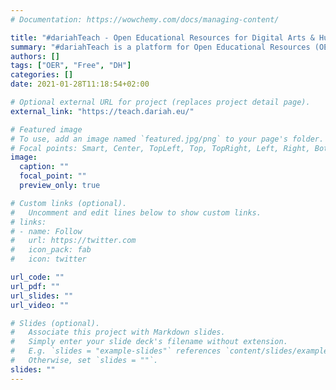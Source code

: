 ```yaml
---
# Documentation: https://wowchemy.com/docs/managing-content/

title: "#dariahTeach - Open Educational Resources for Digital Arts & Humanities"
summary: "#dariahTeach is a platform for Open Educational Resources (OER) for Digital Arts and Humanities educators and students, but also beyond this aiming at Higher Education across a spectrum of disciplines, at teachers and trainers engaged in the digital transformation of programme content and learning methods. #dariaTeach has two key objectives: sharing and reuse, thus developing a place for people to publish their teaching material and for others to use it in their own teaching."
authors: []
tags: ["OER", "Free", "DH"]
categories: []
date: 2021-01-28T11:18:54+02:00

# Optional external URL for project (replaces project detail page).
external_link: "https://teach.dariah.eu/"

# Featured image
# To use, add an image named `featured.jpg/png` to your page's folder.
# Focal points: Smart, Center, TopLeft, Top, TopRight, Left, Right, BottomLeft, Bottom, BottomRight.
image:
  caption: ""
  focal_point: ""
  preview_only: true

# Custom links (optional).
#   Uncomment and edit lines below to show custom links.
# links:
# - name: Follow
#   url: https://twitter.com
#   icon_pack: fab
#   icon: twitter

url_code: ""
url_pdf: ""
url_slides: ""
url_video: ""

# Slides (optional).
#   Associate this project with Markdown slides.
#   Simply enter your slide deck's filename without extension.
#   E.g. `slides = "example-slides"` references `content/slides/example-slides.md`.
#   Otherwise, set `slides = ""`.
slides: ""
---
```

